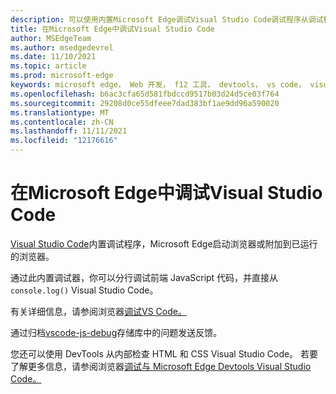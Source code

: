 ```yaml
---
description: 可以使用内置Microsoft Edge调试Visual Studio Code调试程序从调试程序
title: 在Microsoft Edge中调试Visual Studio Code
author: MSEdgeTeam
ms.author: msedgedevrel
ms.date: 11/10/2021
ms.topic: article
ms.prod: microsoft-edge
keywords: microsoft edge， Web 开发， f12 工具， devtools， vs code， visual studio code， debugger
ms.openlocfilehash: b6ac3cfa65d581fbdccd9517b03d24d5ce03f764
ms.sourcegitcommit: 29208d0ce55dfeee7dad383bf1ae9dd96a590020
ms.translationtype: MT
ms.contentlocale: zh-CN
ms.lasthandoff: 11/11/2021
ms.locfileid: "12176616"
---
```

# <a name="debug-microsoft-edge-in-visual-studio-code"></a>在Microsoft Edge中调试Visual Studio Code

[Visual Studio Code](https://code.visualstudio.com)内置调试程序，Microsoft Edge启动浏览器或附加到已运行的浏览器。

通过此内置调试器，你可以分行调试前端 JavaScript 代码，并直接从 `console.log()` Visual Studio Code。

有关详细信息，请参阅浏览器[调试VS Code。](https://code.visualstudio.com/docs/nodejs/browser-debugging)

通过归档[vscode-js-debug](https://github.com/microsoft/vscode-js-debug)存储库中的问题发送反馈。 [](https://github.com/microsoft/vscode-js-debug/issues/new)

您还可以使用 DevTools 从内部检查 HTML 和 CSS Visual Studio Code。 若要了解更多信息，请参阅浏览器[调试与 Microsoft Edge Devtools Visual Studio Code。](/microsoft-edge/visual-studio-code/microsoft-edge-devtools-extension#browser-debugging-with-microsoft-edge-devtools-integration-in-visual-studio-code)
